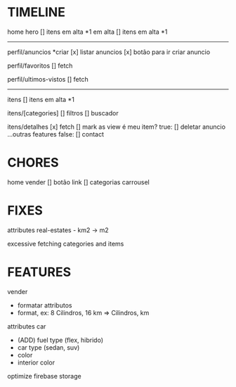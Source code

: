 # TIMELINE
home
  hero
    [] itens em alta *1
  em alta
    [] itens em alta *1

---
perfil/anuncios *criar
  [x] listar anuncios
  [x] botão para ir criar anuncio

perfil/favoritos
  [] fetch

perfil/ultimos-vistos
  [] fetch

---
itens
  [] itens em alta *1

itens/[categories]
  [] filtros
  [] buscador

itens/detalhes
  [x] fetch
  [] mark as view
  é meu item?
    true:
      [] deletar anuncio
      ...outras features
    false:
      [] contact

# CHORES
home
  vender
  [] botão link
  [] categorias carrousel

# FIXES
attributes
  real-estates
    - km2 -> m2

excessive fetching categories and items

# FEATURES
vender
- formatar attributos
- format, ex: 8 Cilindros, 16 km => Cilindros, km

attributes
  car
  - (ADD) fuel type (flex, hibrido)
  - car type (sedan, suv)
  - color
  - interior color

optimize firebase storage
